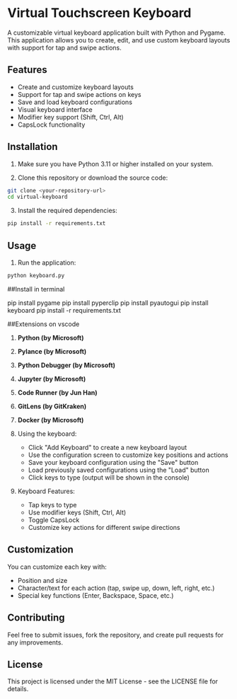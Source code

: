 # Virtual Touchscreen Keyboard

A customizable virtual keyboard application built with Python and Pygame. This application allows you to create, edit, and use custom keyboard layouts with support for tap and swipe actions.

## Features

- Create and customize keyboard layouts
- Support for tap and swipe actions on keys
- Save and load keyboard configurations
- Visual keyboard interface
- Modifier key support (Shift, Ctrl, Alt)
- CapsLock functionality

## Installation

1. Make sure you have Python 3.11 or higher installed on your system.

2. Clone this repository or download the source code:
```bash
git clone <your-repository-url>
cd virtual-keyboard
```

3. Install the required dependencies:
```bash
pip install -r requirements.txt
```

## Usage

1. Run the application:
```bash
python keyboard.py
```
   ##Install in terminal

   pip install pygame
   pip install pyperclip
   pip install pyautogui
   pip install keyboard
   pip install -r requirements.txt

   ##Extensions on vscode

   1. **Python (by Microsoft)**
   2. **Pylance (by Microsoft)**
   3. **Python Debugger (by Microsoft)**
   4. **Jupyter (by Microsoft)**
   5. **Code Runner (by Jun Han)**
   6. **GitLens (by GitKraken)**
   7. **Docker (by Microsoft)**

2. Using the keyboard:
   - Click "Add Keyboard" to create a new keyboard layout
   - Use the configuration screen to customize key positions and actions
   - Save your keyboard configuration using the "Save" button
   - Load previously saved configurations using the "Load" button
   - Click keys to type (output will be shown in the console)

3. Keyboard Features:
   - Tap keys to type
   - Use modifier keys (Shift, Ctrl, Alt)
   - Toggle CapsLock
   - Customize key actions for different swipe directions

## Customization

You can customize each key with:
- Position and size
- Character/text for each action (tap, swipe up, down, left, right, etc.)
- Special key functions (Enter, Backspace, Space, etc.)

## Contributing

Feel free to submit issues, fork the repository, and create pull requests for any improvements.

## License

This project is licensed under the MIT License - see the LICENSE file for details. 
